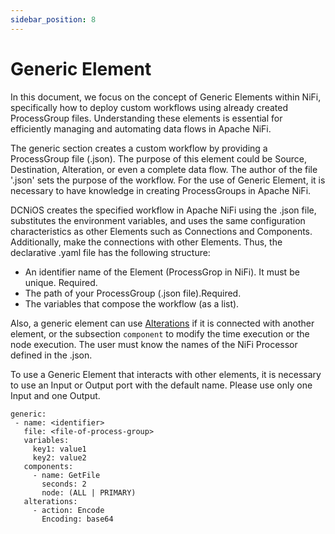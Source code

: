 ```yaml
---
sidebar_position: 8
---
```


# Generic Element


In this document, we focus on the concept of Generic Elements within NiFi, specifically how to deploy custom workflows using already created ProcessGroup files. Understanding these elements is essential for efficiently managing and automating data flows in Apache NiFi.


The generic section creates a custom workflow by providing a ProcessGroup file (.json). The purpose of this element could be Source, Destination, Alteration, or even a complete data flow. The author of the file '.json' sets the purpose of the workflow. For the use of Generic Element, it is necessary to have knowledge in creating ProcessGroups in Apache NiFi.

DCNiOS creates the specified workflow in Apache NiFi using the .json file, substitutes the environment variables, and uses the same configuration characteristics as other Elements such as Connections and Components. Additionally, make the connections with other Elements. Thus, the declarative .yaml file has the following structure:

- An identifier name of the Element (ProcessGrop in NiFi). It must be unique. Required.
- The path of your ProcessGroup (.json file).Required.
- The variables that compose the workflow (as a list).

Also, a generic element can use [Alterations](/docs/Alterations) if it is connected with another element, or the subsection `component` to modify the time execution or the node execution. The user must know the names of the NiFi Processor defined in the .json.

To use a Generic Element that interacts with other elements, it is necessary to use an Input or Output port with the default name. Please use only one Input and one Output.



```
generic:
 - name: <identifier>
   file: <file-of-process-group>
   variables:
     key1: value1
     key2: value2
   components:
     - name: GetFile
       seconds: 2
       node: (ALL | PRIMARY)
   alterations:
     - action: Encode
       Encoding: base64

```

